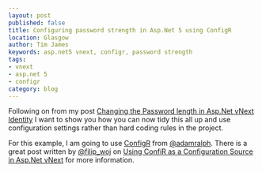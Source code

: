 ```yaml
---
layout: post
published: false
title: Configuring password strength in Asp.Net 5 using ConfigR
location: Glasgow
author: Tim James
keywords: asp.net5 vnext, configr, password strength
tags:
- vnext
- asp.net 5
- configr
category: blog
---
```


<!-- http://marriedgeek.com/dependency-injection-out-of-the-box-with-asp-net-vnext/ -->

Following on from my post [Changing the Password length in Asp.Net vNext Identity](http://timjames.me/blog/2014/12/04/password-length-in-aspnet-vnext/) I want to show you how you can now tidy this all up and use configuration settings rather than hard coding rules in the project.

For this example, I am going to use [ConfigR](https://github.com/config-r/config-r) from [@adamralph](http://twitter.com/adamralph). There is a great post written by [@filip_woj](http://twitter.com/filip_woj) on [Using ConfiR as a Configuration Source in Asp.Net vNext](http://www.strathweb.com/2014/10/using-configr-configuration-source-asp-net-vnext/) for more information.

<!--

Singleton for longlived
Transient for shortlived

-->

<!--excerpt-->